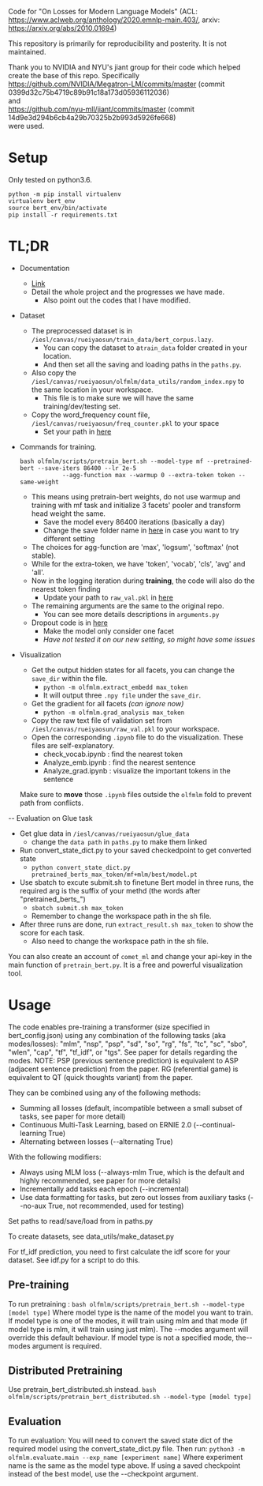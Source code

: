 Code for "On Losses for Modern Language Models" (ACL: https://www.aclweb.org/anthology/2020.emnlp-main.403/, arxiv: https://arxiv.org/abs/2010.01694)

This repository is primarily for reproducibility and posterity. It is not maintained.

Thank you to NVIDIA and NYU's jiant group for their code which helped create the base of this repo. Specifically
https://github.com/NVIDIA/Megatron-LM/commits/master (commit 0399d32c75b4719c89b91c18a173d05936112036)  
and  
https://github.com/nyu-mll/jiant/commits/master (commit 14d9e3d294b6cb4a29b70325b2b993d5926fe668)  
were used.

# Setup
Only tested on python3.6.

```
python -m pip install virtualenv
virtualenv bert_env
source bert_env/bin/activate
pip install -r requirements.txt
```


# TL;DR 
- Documentation
  - [Link](https://hackmd.io/@5ZnjJQRbT9CfVYeuVPNXVw/HylPupjNO)
  - Detail the whole project and the progresses we have made. 
    - Also point out the codes that I have modified. 
   
- Dataset
  - The preprocessed dataset is in ```/iesl/canvas/rueiyaosun/train_data/bert_corpus.lazy```. 
    - You can copy the dataset to a```train_data``` folder created in your location. 
    - And then set all the saving and loading paths in the ```paths.py```.
  - Also copy the ```/iesl/canvas/rueiyaosun/olfmlm/data_utils/random_index.npy``` to the same location in your workspace. 
    - This file is to make sure we will have the same training/dev/testing set.
  - Copy the word_frequency count file, ```/iesl/canvas/rueiyaosun/freq_counter.pkl``` to your space
    - Set your path in [here](https://github.com/msps9341012/olfmlm/blob/mf/model/new_models.py#L14)
    
- Commands for training.
  ```
  bash olfmlm/scripts/pretrain_bert.sh --model-type mf --pretrained-bert --save-iters 86400 --lr 2e-5 
              --agg-function max --warmup 0 --extra-token token --same-weight
  ```
    - This means using pretrain-bert weights, do not use warmup and training with mf task and initialize 3 facets' pooler and transform head weight the same.
      - Save the model every 86400 iterations (basically a day)
      - Change the save folder name in [here](https://github.com/msps9341012/olfmlm/blob/mf/arguments.py#L307) in case you want to try different setting
    - The choices for agg-function are 'max', 'logsum', 'softmax' (not stable). 
    - While for the extra-token, we have 'token', 'vocab', 'cls', 'avg' and 'all'.
    - Now in the logging iteration during **training**, the code will also do the nearest token finding
      - Update your path to ```raw_val.pkl``` in [here](https://github.com/msps9341012/olfmlm/blob/mf/find_neighbors.py#L34)
    - The remaining arguments are the same to the original repo. 
      - You can see more details descriptions in ```arguments.py```
    - Dropout code is in [here](https://github.com/msps9341012/olfmlm/blob/mf/model/new_models.py#L265-L271)
      - Make the model only consider one facet
      - _Have not tested it on our new setting, so might have some issues_
  
  

- Visualization
  - Get the output hidden states for all facets, you can change the ```save_dir``` within the file.
    - ```python -m olfmlm.extract_embedd max_token```
    - It will output three ```.npy file``` under the ```save_dir```.
  - Get the gradient for all facets _(can ignore now)_
    - ```python -m olfmlm.grad_analysis max_token```
  - Copy the raw text file of validation set from ```/iesl/canvas/rueiyaosun/raw_val.pkl``` to your workspace.  
  - Open the corresponding ```.ipynb``` file to do the visualization. These files are self-explanatory.
    - check_vocab.ipynb : find the nearest token
    - Analyze_emb.ipynb : find the nearest sentence
    - Analyze_grad.ipynb : visualize the important tokens in the sentence 
  
  Make sure to **move** those ```.ipynb``` files outside the ```olfmlm``` fold to prevent path from conflicts.
    
-- Evaluation on Glue task
  - Get glue data in ```/iesl/canvas/rueiyaosun/glue_data```
    - change the ```data path``` in ```paths.py``` to make them linked
  - Run convert_state_dict.py to your saved checkedpoint to get converted state
    - ```python convert_state_dict.py pretrained_berts_max_token/mf+mlm/best/model.pt```
  - Use sbatch to excute submit.sh to finetune Bert model in three runs, the required arg is the suffix of your methd (the words after "pretrained_berts_")
    - ```sbatch submit.sh max_token```
    - Remember to change the workspace path in the sh file.
  - After three runs are done, run ```extract_result.sh max_token``` to show the score for each task.
    - Also need to change the workspace path in the sh file.


You can also create an account of ```comet_ml``` and change your api-key in the main function of ```pretrain_bert.py```. It is a free and powerful visualization tool.


# Usage
The code enables pre-training a transformer (size specified in bert_config.json) using any combination of the following tasks (aka modes/losses):
"mlm", "nsp", "psp", "sd", "so", "rg", "fs", "tc", "sc", "sbo", "wlen", "cap", "tf", "tf_idf", or "tgs". See paper for details regarding the modes.
NOTE: PSP (previous sentence prediction) is equivalent to ASP (adjacent sentence prediction) from the paper. RG (referential game) is equivalent to QT (quick thoughts variant) from the paper.

They can be combined using any of the following methods:
- Summing all losses (default, incompatible between a small subset of tasks, see paper for more detail)
- Continuous Multi-Task Learning, based on ERNIE 2.0 (--continual-learning True)
- Alternating between losses (--alternating True)

With the following modifiers:
- Always using MLM loss (--always-mlm True, which is the default and highly recommended, see paper for more details)
- Incrementally add tasks each epoch (--incremental)
- Use data formatting for tasks, but zero out losses from auxiliary tasks (--no-aux True, not recommended, used for testing)

Set paths to read/save/load from in paths.py

To create datasets, see data_utils/make_dataset.py

For tf_idf prediction, you need to first calculate the idf score for your dataset. See idf.py for a script to do this.

## Pre-training
To run pretraining :
`bash olfmlm/scripts/pretrain_bert.sh --model-type [model type]`
Where model type is the name of the model you want to train. If model type is one of the modes, it will train using mlm and that mode (if model type is mlm, it will train using just mlm).
The --modes argument will override this default behaviour. If model type is not a specified mode, the--modes argument is required.

## Distributed Pretraining
Use pretrain_bert_distributed.sh instead.
`bash olfmlm/scripts/pretrain_bert_distributed.sh --model-type [model type]`

## Evaluation
To run evaluation:
You will need to convert the saved state dict of the required model using the convert_state_dict.py file.
Then run:
`python3 -m olfmlm.evaluate.main --exp_name [experiment name]`
Where experiment name is the same as the model type above. If using a saved checkpoint instead of the best model, use the --checkpoint argument.



